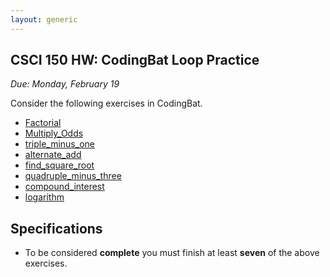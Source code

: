 ```yaml
---
layout: generic
---
```


CSCI 150 HW: CodingBat Loop Practice
------------------------------------

*Due: Monday, February 19*

Consider the following exercises in CodingBat.

- [Factorial](https://codingbat.com/prob/p267310)
- [Multiply_Odds](https://codingbat.com/prob/p252445)
- [triple_minus_one](https://codingbat.com/prob/p284602)
- [alternate_add](https://codingbat.com/prob/p278944)
- [find_square_root](https://codingbat.com/prob/p247057)
- [quadruple_minus_three](https://codingbat.com/prob/p257566)
- [compound_interest](https://codingbat.com/prob/p284403)
- [logarithm](https://codingbat.com/prob/p218022)


## Specifications

- To be considered **complete** you must finish at least **seven** of the above exercises.
